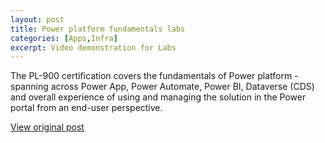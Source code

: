```yaml
---
layout: post
title: Power platform fundamentals labs
categories: [Apps,Infra]
excerpt: Video demonstration for Labs
---
```


The PL-900 certification covers the fundamentals of Power platform - spanning across Power App, Power Automate, Power BI, Dataverse (CDS) and overall experience of using and managing the solution in the Power portal from an end-user perspective.

[View original post](https://www.youtube.com/playlist?list=PLPIVZsyfpXt-S9gGT8TlfjHWfS6XmOxrP)
